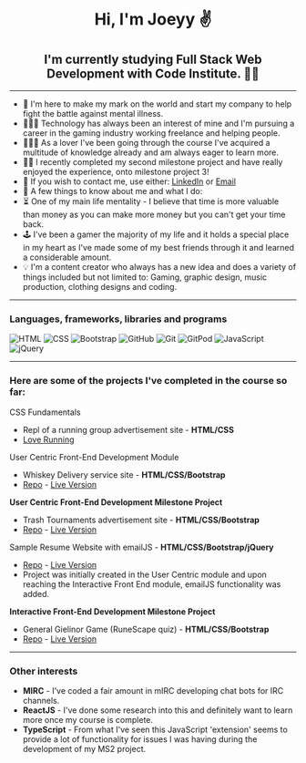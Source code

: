 # <center>Hi, I'm Joeyy ✌️</center>
## <center>I'm currently studying Full Stack Web Development with Code Institute.  👨‍🎓 </center>

---

+ 🧠 I'm here to make my mark on the world and start my company to help fight the battle against mental illness.
+ 🧑🏻‍💻 Technology has always been an interest of mine and I'm pursuing a career in the gaming industry working freelance and helping people.
+ 👨🏼‍💻 As a lover I've been going through the course I've acquired a multitude of knowledge already and am always eager to learn more.
+ 🙌🏼 I recently completed my second milestone project and have really enjoyed the experience, onto milestone project 3!
+ 📜 If you wish to contact me, use either: [LinkedIn](https://www.linkedin.com/in/joeyy-scott-b5268a1b0/) or [Email](mailto:joeyycodes@hotmail.com)
+ 👀 A few things to know about me and what I do:
+ ⏳ One of my main life mentality - I believe that time is more valuable than money as you can make more money but you can't get your time back.
+ 🕹 I've been a gamer the majority of my life and it holds a special place in my heart as I've made some of my best friends through it and learned a considerable amount.
+ 💡 I'm a content creator who always has a new idea and does a variety of things included but not limited to: Gaming, graphic design, music production, clothing designs and coding.

---

### Languages, frameworks, libraries and programs

![HTML](https://github.com/JoeyyScott/blob/master/images/html.png)
![CSS](https://github.com/JoeyyScott/blob/master/images/css.png)
![Bootstrap](https://github.com/JoeyyScott/blob/master/images/bootstrap.png)
![GitHub](https://github.com/JoeyyScott/blob/master/images/github.png)
![Git](https://github.com/JoeyyScott/blob/master/images/git.png)
![GitPod](https://github.com/JoeyyScott/blob/master/images/gitpod.png)
![JavaScript](https://github.com/JoeyyScott/blob/master/images/javascript.png)
![jQuery](https://github.com/JoeyyScott/blob/master/images/jquery.png)

---

### Here are some of the projects I've completed in the course so far:

CSS Fundamentals
+ Repl of a running group advertisement site - **HTML/CSS**
+ [Love Running](https://repl.it/@JoeyyScott/Love-Running?v=1)

User Centric Front-End Development Module
+ Whiskey Delivery service site - **HTML/CSS/Bootstrap**
+ [Repo](https://github.com/JoeyyScott/whiskey-drop) - [Live Version](https://joeyyscott.github.io/whiskey-drop/)

**User Centric Front-End Development Milestone Project**
+ Trash Tournaments advertisement site - **HTML/CSS/Bootstrap**
+ [Repo](https://github.com/JoeyyScott/Trash-Tournaments) - [Live Version](https://joeyyscott.github.io/Trash-Tournaments/)

Sample Resume Website with emailJS - **HTML/CSS/Bootstrap/jQuery**
+ [Repo](https://github.com/JoeyyScott/rosie-resume) - [Live Version](https://joeyyscott.github.io/rosie-resume/)
+ Project was initially created in the User Centric module and upon reaching the Interactive Front End module, emailJS functionality was added.

**Interactive Front-End Development Milestone Project**
+ General Gielinor Game (RuneScape quiz) - **HTML/CSS/Bootstrap**
+ [Repo](https://github.com/JoeyyScott/general-gielinor-game) - [Live Version](https://joeyyscott.github.io/general-gielinor-game/)

---

### Other interests

+ **MIRC** - I've coded a fair amount in mIRC developing chat bots for IRC channels.
+ **ReactJS** - I've done some research into this and definitely want to learn more once my course is complete.
+ **TypeScript** - From what I've seen this JavaScript 'extension' seems to provide a lot of functionality for issues I was having during the development of my MS2 project.